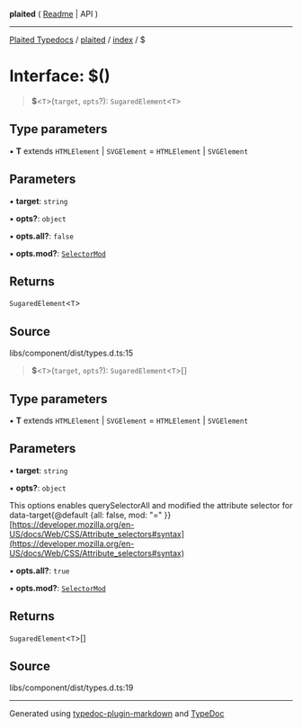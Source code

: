 **plaited** ( [Readme](../../README.md) \| API )

***

[Plaited Typedocs](../../../modules.md) / [plaited](../../modules.md) / [index](../README.md) / $

# Interface: $()

> **$**\<`T`\>(`target`, `opts`?): `SugaredElement`\<`T`\>

## Type parameters

▪ **T** extends `HTMLElement` \| `SVGElement` = `HTMLElement` \| `SVGElement`

## Parameters

▪ **target**: `string`

▪ **opts?**: `object`

▪ **opts.all?**: `false`

▪ **opts.mod?**: [`SelectorMod`](../type-aliases/SelectorMod.md)

## Returns

`SugaredElement`\<`T`\>

## Source

libs/component/dist/types.d.ts:15

> **$**\<`T`\>(`target`, `opts`?): `SugaredElement`\<`T`\>[]

## Type parameters

▪ **T** extends `HTMLElement` \| `SVGElement` = `HTMLElement` \| `SVGElement`

## Parameters

▪ **target**: `string`

▪ **opts?**: `object`

This options enables querySelectorAll and modified the attribute selector for data-target{@default {all: false, mod: "=" }} [https://developer.mozilla.org/en-US/docs/Web/CSS/Attribute_selectors#syntax](https://developer.mozilla.org/en-US/docs/Web/CSS/Attribute_selectors#syntax)

▪ **opts.all?**: `true`

▪ **opts.mod?**: [`SelectorMod`](../type-aliases/SelectorMod.md)

## Returns

`SugaredElement`\<`T`\>[]

## Source

libs/component/dist/types.d.ts:19

***

Generated using [typedoc-plugin-markdown](https://www.npmjs.com/package/typedoc-plugin-markdown) and [TypeDoc](https://typedoc.org/)
